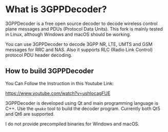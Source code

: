 What is 3GPPDecoder?
=====================

3GPPDecoder is a free open source decoder to decode wireless control plane messages and PDUs (Protocol Data Units).
This fork is mainly tested in Linux, although Windows and macOS should be working.

You can use 3GPPDecoder to decode 3GPP NR, LTE, UMTS and GSM messages for RRC and NAS. Also it supports RLC (Radio Link Control) protocol PDU header decoding.

## How to build 3GPPDecoder

You Can Follow the Instruction in this Youtube Link:  

https://www.youtube.com/watch?v=ushlocagFUE



3GPPDecoder is developed using Qt and main programming language is C++.
Use the `qmake` tool to build the decoder program.
Currently both Qt5 and Qt6 are supported.

I do not provide precompiled binaries for Windows and macOS.
